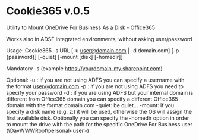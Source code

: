 # Cookie365 v.0.5
Utility to Mount OneDrive For Business As a Disk - Office365

Works also in ADSF integrated environments, without asking user/password

Usage: Cookie365 -s URL [-u user@domain.com | -d domain.com] [-p {password}] [-quiet] [-mount [disk] [-homedir]]

Mandatory
-s <sharepoint URL> (example https://yourdomain-my.sharepoint.com)

Optional:
 -u <user>: if you are not using ADFS you can specify a username with the format user@domain.com
 -p <password>: if you are not using ADFS you need to specify your password
 -d <domain>: if you are using ADFS but your internal domain is different from Office365 domain you can specify a different Office365 domain with the format domain.com 
 -quiet: be quiet...
 -mount: if you specify a disk name (e.g. z:) it will be used, otherwise the OS will assign the first available disk. 
         Optionally you can specify the -homedir option in order to mount the drive with the path for the specific 
         OneDrive For Business user (\DavWWWRoot\personal\<user>)
